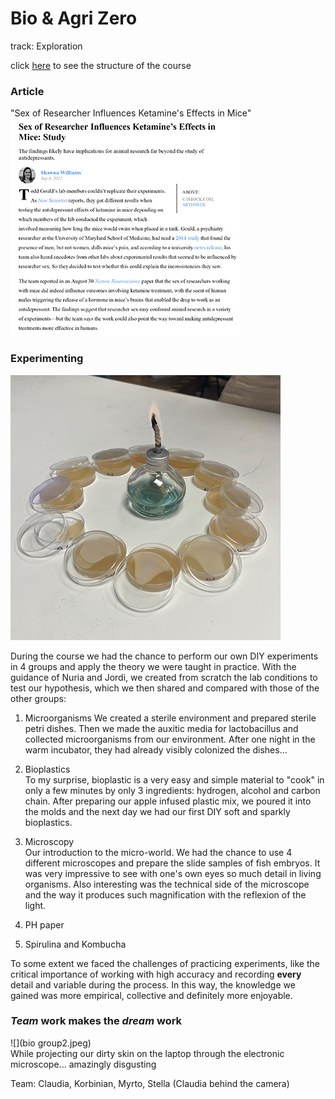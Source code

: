 # Bio & Agri Zero
track: Exploration

click [here](https://fablabbcn.github.io/mdef-docs/academic_year_2022_23/term_1_2022_23/biology_%26_agri_zero_2022_23/) to see the structure of the course  

### Article
"Sex of Researcher Influences Ketamine's Effects in Mice"
![](articlee.jpg)


### Experimenting  
![](samples2.JPEG)  

During the course we had the chance to perform our own DIY experiments in 4 groups and apply the theory we were taught in practice. With the guidance of Nuria and Jordi, we created from scratch the lab conditions to test our hypothesis, which we then shared and compared with those of the other groups:

1. Microorganisms
We created a sterile environment and prepared sterile petri dishes. Then we made the auxitic media for lactobacillus and collected microorganisms from our environment. After one night in the warm incubator, they had already visibly colonized the dishes...  

2. Bioplastics  
To my surprise, bioplastic is a very easy and simple material to "cook" in only a few minutes by only 3 ingredients: hydrogen, alcohol and carbon chain. After preparing our apple infused plastic mix, we poured it into the molds and the next day we had our first DIY soft and sparkly bioplastics.  

3. Microscopy  
Our introduction to the micro-world. We had the chance to use 4 different microscopes and prepare the slide samples of fish embryos. It was very impressive to see with one's own eyes so much detail in living organisms. Also interesting was the technical side of the microscope and the way it produces such magnification with the reflexion of the light.  

3. PH paper  

4. Spirulina and Kombucha  

To some extent we faced the challenges of practicing experiments, like the critical importance of working with high accuracy and recording **every** detail and variable during the process. In this way, the knowledge  we gained was more empirical, collective and definitely more enjoyable.  


### *Team* work makes the *dream* work
![](bio group2.jpeg)  
While projecting our dirty skin on the laptop through the electronic microscope...   amazingly disgusting   

Team: Claudia, Korbinian, Myrto, Stella (Claudia behind the camera)
